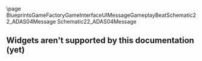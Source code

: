 \page BlueprintsGameFactoryGameInterfaceUIMessageGameplayBeatSchematic22_ADAS04Message Schematic22_ADAS04Message
## Widgets aren't supported by this documentation (yet)
